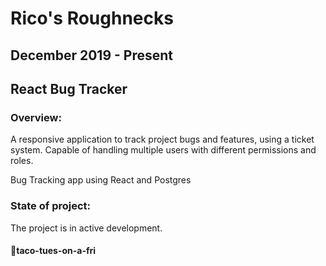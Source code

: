 Rico's Roughnecks
========
December 2019 - Present
------------------

## React Bug Tracker

### Overview:
A responsive application to track project bugs and features, using a ticket system. Capable of handling multiple users with different permissions and roles.

Bug Tracking app using React and Postgres

### State of project:
The project is in active development.

#### 🌮taco-tues-on-a-fri 